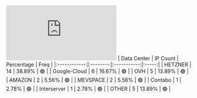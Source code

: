 ![Diagramm](https://github.com/obajay/StateSync-snapshots/blob/main/Projects/Carbon/1/README.md)
| Data Center | IP Count | Percentage | Freq |
|:------------:|:--------:|:-----------:|:-----:|
| HETZNER | 14 | 38.89% | 🟢 |
| Google-Cloud | 6 | 16.67% | 🟢 |
| OVH | 5 | 13.89% | 🟢 |
| AMAZON | 2 | 5.56% | 🟢 |
| MEVSPACE | 2 | 5.56% | 🟢 |
| Contabo | 1 | 2.78% | 🟢 |
| Interserver | 1 | 2.78% | 🟢 |
| OTHER | 5 | 13.89% | 🟢 |